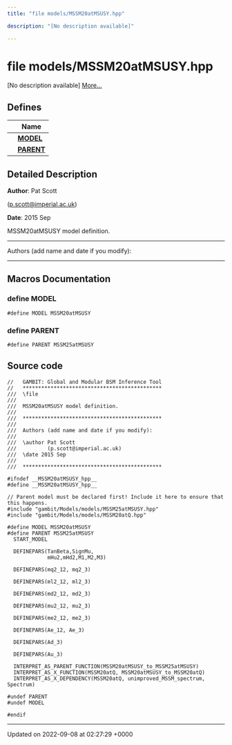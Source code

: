```yaml
---
title: "file models/MSSM20atMSUSY.hpp"

description: "[No description available]"

---
```


# file models/MSSM20atMSUSY.hpp

[No description available] [More...](#detailed-description)

## Defines

|                | Name           |
| -------------- | -------------- |
|  | **[MODEL](/documentation/code/files/mssm20atmsusy_8hpp/#define-model)**  |
|  | **[PARENT](/documentation/code/files/mssm20atmsusy_8hpp/#define-parent)**  |

## Detailed Description


**Author**: Pat Scott 

 ([p.scott@imperial.ac.uk](mailto:p.scott@imperial.ac.uk)) 

**Date**: 2015 Sep

MSSM20atMSUSY model definition.



------------------

Authors (add name and date if you modify):



------------------




## Macros Documentation

### define MODEL

```
#define MODEL MSSM20atMSUSY
```


### define PARENT

```
#define PARENT MSSM25atMSUSY
```


## Source code

```
//   GAMBIT: Global and Modular BSM Inference Tool
//   *********************************************
///  \file
///
///  MSSM20atMSUSY model definition. 
///
///  *********************************************
///
///  Authors (add name and date if you modify):
///   
///  \author Pat Scott  
///          (p.scott@imperial.ac.uk)
///  \date 2015 Sep
///
///  *********************************************

#ifndef __MSSM20atMSUSY_hpp__
#define __MSSM20atMSUSY_hpp__

// Parent model must be declared first! Include it here to ensure that this happens.
#include "gambit/Models/models/MSSM25atMSUSY.hpp"
#include "gambit/Models/models/MSSM20atQ.hpp"

#define MODEL MSSM20atMSUSY
#define PARENT MSSM25atMSUSY
  START_MODEL

  DEFINEPARS(TanBeta,SignMu,
             mHu2,mHd2,M1,M2,M3)

  DEFINEPARS(mq2_12, mq2_3)
 
  DEFINEPARS(ml2_12, ml2_3)

  DEFINEPARS(md2_12, md2_3)

  DEFINEPARS(mu2_12, mu2_3)

  DEFINEPARS(me2_12, me2_3)

  DEFINEPARS(Ae_12, Ae_3)
  
  DEFINEPARS(Ad_3)

  DEFINEPARS(Au_3)

  INTERPRET_AS_PARENT_FUNCTION(MSSM20atMSUSY_to_MSSM25atMSUSY)
  INTERPRET_AS_X_FUNCTION(MSSM20atQ, MSSM20atMSUSY_to_MSSM20atQ)
  INTERPRET_AS_X_DEPENDENCY(MSSM20atQ, unimproved_MSSM_spectrum, Spectrum)

#undef PARENT
#undef MODEL

#endif
```


-------------------------------

Updated on 2022-09-08 at 02:27:29 +0000
